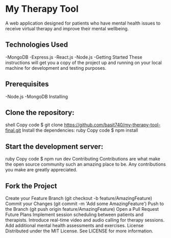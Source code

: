 # My Therapy Tool

A web application designed for patients who have mental health issues to receive virtual therapy and improve their mental wellbeing.

## Technologies Used

-MongoDB
-Express.js
-React.js
-Node.js
-Getting Started
These instructions will get you a copy of the project up and running on your local machine for development and testing purposes.

## Prerequisites

-Node.js
-MongoDB
Installing

## Clone the repository:

shell
Copy code
$ git clone https://github.com/basit740/my-therapy-tool-final.git
Install the dependencies:
ruby
Copy code
$ npm install

## Start the development server:

ruby
Copy code
$ npm run dev
Contributing
Contributions are what make the open source community such an amazing place to be. Any contributions you make are greatly appreciated.

## Fork the Project

Create your Feature Branch (git checkout -b feature/AmazingFeature)
Commit your Changes (git commit -m 'Add some AmazingFeature')
Push to the Branch (git push origin feature/AmazingFeature)
Open a Pull Request
Future Plans
Implement session scheduling between patients and therapists.
Introduce real-time video and audio calling for therapy sessions.
Add additional mental health assessments and exercises.
License
Distributed under the MIT License. See LICENSE for more information.

